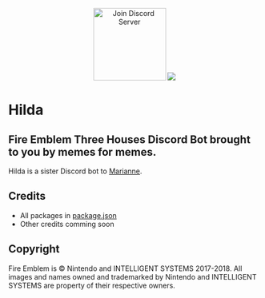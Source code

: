 <p align="center">
        <a href="https://discord.gg/phsGJdh"><img src="https://discordapp.com/api/guilds/650595160849121300/widget.png?style=banner3" alt="Join Discord Server" height="145px"/></a>
        <a href="https://top.gg/bot/614635423582650394"><img src="https://top.gg/api/widget/614635423582650394.svg"></a>
</p>

# Hilda
 
## Fire Emblem Three Houses Discord Bot brought to you by memes for memes.
Hilda is a sister Discord bot to [Marianne](https://github.com/KunoichiZ/Marianne).

## Credits
* All packages in [package.json](./package.json)
* Other credits comming soon

## Copyright
Fire Emblem is &copy; Nintendo and INTELLIGENT SYSTEMS 2017-2018. All images and names owned and trademarked by Nintendo and INTELLIGENT SYSTEMS are property of their respective owners.